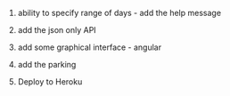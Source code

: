 1. ability to specify range of days - add the help message
2. add the json only API
3. add some graphical interface - angular
4. add the parking

5. Deploy to Heroku